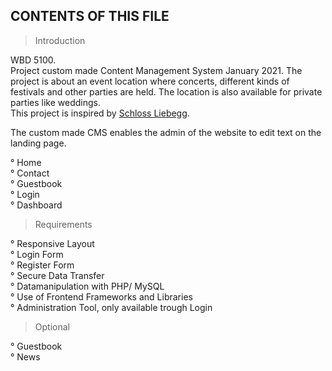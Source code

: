 CONTENTS OF THIS FILE
---------------------

> Introduction

WBD 5100. <br>
Project custom made Content Management System January 2021. 
The project is about an event location where concerts, different kinds of festivals and other parties are held. The location is also available for private parties like weddings.<br>
This project is inspired by <a href="https://www.schloss-liebegg.ch/">Schloss Liebegg</a>.

The custom made CMS enables the admin of the website to edit text on the landing page.

° Home <br>
° Contact <br>
° Guestbook <br>
° Login <br>
° Dashboard <br>

 > Requirements

° Responsive Layout <br>
° Login Form <br>
° Register Form <br>
° Secure Data Transfer <br>
° Datamanipulation with PHP/ MySQL <br>
° Use of Frontend Frameworks and Libraries <br>
° Administration Tool, only available trough Login

 > Optional

 ° Guestbook <br>
 ° News <br>

